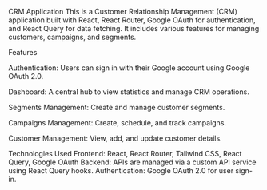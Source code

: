 CRM Application
This is a Customer Relationship Management (CRM) application built with React, React Router, Google OAuth for authentication, and React Query for data fetching. It includes various features for managing customers, campaigns, and segments.

Features

Authentication: Users can sign in with their Google account using Google OAuth 2.0.

Dashboard: A central hub to view statistics and manage CRM operations.

Segments Management: Create and manage customer segments.

Campaigns Management: Create, schedule, and track campaigns.

Customer Management: View, add, and update customer details.

Technologies Used
Frontend: React, React Router, Tailwind CSS, React Query, Google OAuth
Backend: APIs are managed via a custom API service using React Query hooks.
Authentication: Google OAuth 2.0 for user sign-in.
